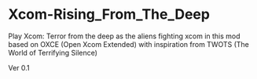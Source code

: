# Xcom-Rising_From_The_Deep
Play Xcom: Terror from the deep as the aliens fighting xcom
in this mod based on OXCE (Open Xcom Extended)
with inspiration from TWOTS (The World of Terrifying Silence)

Ver 0.1
